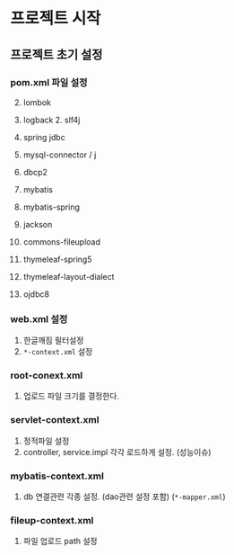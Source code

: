 # 프로젝트 시작
## 프로젝트 초기 설정
### pom.xml 파일 설정
2. lombok
3. logback 2. slf4j

5. spring jdbc
10. mysql-connector / j
6. dbcp2

8. mybatis
9. mybatis-spring



4. jackson
11. commons-fileupload

10. thymeleaf-spring5
11. thymeleaf-layout-dialect 

9. ojdbc8


### web.xml 설정
1. 한글깨짐 필터설정
2. `*-context.xml` 설정

### root-conext.xml
1. 업로드 파일 크기를 결정한다.

### servlet-context.xml
1. 정적파일 설정
2. controller, service.impl 각각 로드하게 설정. (성능이슈)

### mybatis-context.xml
1. db 연결관련 각종 설정. (dao관련 설정 포함) (`*-mapper.xml`)

### fileup-context.xml
1. 파일 업로드 path 설정

